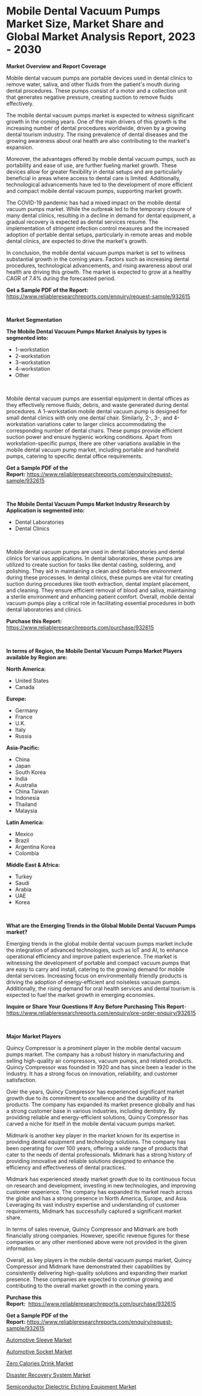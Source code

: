<p><h1>Mobile Dental Vacuum Pumps Market Size, Market Share and Global Market Analysis Report, 2023 - 2030</h1></p><p><strong>Market Overview and Report Coverage</strong></p>
<p><p>Mobile dental vacuum pumps are portable devices used in dental clinics to remove water, saliva, and other fluids from the patient's mouth during dental procedures. These pumps consist of a motor and a collection unit that generates negative pressure, creating suction to remove fluids effectively.</p><p>The mobile dental vacuum pumps market is expected to witness significant growth in the coming years. One of the main drivers of this growth is the increasing number of dental procedures worldwide, driven by a growing dental tourism industry. The rising prevalence of dental diseases and the growing awareness about oral health are also contributing to the market's expansion.</p><p>Moreover, the advantages offered by mobile dental vacuum pumps, such as portability and ease of use, are further fueling market growth. These devices allow for greater flexibility in dental setups and are particularly beneficial in areas where access to dental care is limited. Additionally, technological advancements have led to the development of more efficient and compact mobile dental vacuum pumps, supporting market growth.</p><p>The COVID-19 pandemic has had a mixed impact on the mobile dental vacuum pumps market. While the outbreak led to the temporary closure of many dental clinics, resulting in a decline in demand for dental equipment, a gradual recovery is expected as dental services resume. The implementation of stringent infection control measures and the increased adoption of portable dental setups, particularly in remote areas and mobile dental clinics, are expected to drive the market's growth.</p><p>In conclusion, the mobile dental vacuum pumps market is set to witness substantial growth in the coming years. Factors such as increasing dental procedures, technological advancements, and rising awareness about oral health are driving this growth. The market is expected to grow at a healthy CAGR of 7.4% during the forecasted period.</p></p>
<p><strong>Get a Sample PDF of the Report:</strong> <a href="https://www.reliableresearchreports.com/enquiry/request-sample/932615">https://www.reliableresearchreports.com/enquiry/request-sample/932615</a></p>
<p>&nbsp;</p>
<p><strong>Market Segmentation</strong></p>
<p><strong>The Mobile Dental Vacuum Pumps Market Analysis by types is segmented into:</strong></p>
<p><ul><li>1-workstation</li><li>2-workstation</li><li>3-workstation</li><li>4-workstation</li><li>Other</li></ul></p>
<p>&nbsp;</p>
<p><p>Mobile dental vacuum pumps are essential equipment in dental offices as they effectively remove fluids, debris, and waste generated during dental procedures. A 1-workstation mobile dental vacuum pump is designed for small dental clinics with only one dental chair. Similarly, 2-, 3-, and 4-workstation variations cater to larger clinics accommodating the corresponding number of dental chairs. These pumps provide efficient suction power and ensure hygienic working conditions. Apart from workstation-specific pumps, there are other variations available in the mobile dental vacuum pump market, including portable and handheld pumps, catering to specific dental office requirements.</p></p>
<p><strong>Get a Sample PDF of the Report:</strong>&nbsp;<a href="https://www.reliableresearchreports.com/enquiry/request-sample/932615">https://www.reliableresearchreports.com/enquiry/request-sample/932615</a></p>
<p>&nbsp;</p>
<p><strong>The Mobile Dental Vacuum Pumps Market Industry Research by Application is segmented into:</strong></p>
<p><ul><li>Dental Laboratories</li><li>Dental Clinics</li></ul></p>
<p>&nbsp;</p>
<p><p>Mobile dental vacuum pumps are used in dental laboratories and dental clinics for various applications. In dental laboratories, these pumps are utilized to create suction for tasks like dental casting, soldering, and polishing. They aid in maintaining a clean and debris-free environment during these processes. In dental clinics, these pumps are vital for creating suction during procedures like tooth extraction, dental implant placement, and cleaning. They ensure efficient removal of blood and saliva, maintaining a sterile environment and enhancing patient comfort. Overall, mobile dental vacuum pumps play a critical role in facilitating essential procedures in both dental laboratories and clinics.</p></p>
<p><strong>Purchase this Report:</strong>&nbsp; <a href="https://www.reliableresearchreports.com/purchase/932615">https://www.reliableresearchreports.com/purchase/932615</a></p>
<p>&nbsp;</p>
<p><strong>In terms of Region, the Mobile Dental Vacuum Pumps Market Players available by Region are:</strong></p>
<p>
    <p> <strong> North America: </strong>
        <ul>
            <li>United States</li>
            <li>Canada</li>
        </ul>
        </p> 
    <p> <strong> Europe: </strong>
        <ul>
            <li>Germany</li>
            <li>France</li>
            <li>U.K.</li>
            <li>Italy</li>
            <li>Russia</li>
        </ul>
        </p> 
    <p> <strong> Asia-Pacific: </strong>
        <ul>
            <li>China</li>
            <li>Japan</li>
            <li>South Korea</li>
            <li>India</li>
            <li>Australia</li>
            <li>China Taiwan</li>
            <li>Indonesia</li>
            <li>Thailand</li>
            <li>Malaysia</li>
        </ul>
        </p> 
    <p> <strong> Latin America: </strong>
        <ul>
            <li>Mexico</li>
            <li>Brazil</li>
            <li>Argentina Korea</li>
            <li>Colombia</li>
        </ul>
        </p> 
    <p> <strong> Middle East & Africa: </strong>
        <ul>
            <li>Turkey</li>
            <li>Saudi</li>
            <li>Arabia</li>
            <li>UAE</li>
            <li>Korea</li>
        </ul>
    </p>
    </p>
<p>&nbsp;</p>
<p><strong>What are the Emerging Trends in the Global Mobile Dental Vacuum Pumps market?</strong></p>
<p><p>Emerging trends in the global mobile dental vacuum pumps market include the integration of advanced technologies, such as IoT and AI, to enhance operational efficiency and improve patient experience. The market is witnessing the development of portable and compact vacuum pumps that are easy to carry and install, catering to the growing demand for mobile dental services. Increasing focus on environmentally friendly products is driving the adoption of energy-efficient and noiseless vacuum pumps. Additionally, the rising demand for oral health services and dental tourism is expected to fuel the market growth in emerging economies.</p></p>
<p><strong>Inquire or Share Your Questions If Any Before Purchasing This Report</strong>- <a href="https://www.reliableresearchreports.com/enquiry/pre-order-enquiry/932615">https://www.reliableresearchreports.com/enquiry/pre-order-enquiry/932615</a></p>
<p>&nbsp;</p>
<p><strong>Major Market Players</strong></p>
<p><p>Quincy Compressor is a prominent player in the mobile dental vacuum pumps market. The company has a robust history in manufacturing and selling high-quality air compressors, vacuum pumps, and related products. Quincy Compressor was founded in 1920 and has since been a leader in the industry. It has a strong focus on innovation, reliability, and customer satisfaction.</p><p>Over the years, Quincy Compressor has experienced significant market growth due to its commitment to excellence and the durability of its products. The company has expanded its market presence globally and has a strong customer base in various industries, including dentistry. By providing reliable and energy-efficient solutions, Quincy Compressor has carved a niche for itself in the mobile dental vacuum pumps market.</p><p>Midmark is another key player in the market known for its expertise in providing dental equipment and technology solutions. The company has been operating for over 100 years, offering a wide range of products that cater to the needs of dental professionals. Midmark has a strong history of providing innovative and reliable solutions designed to enhance the efficiency and effectiveness of dental practices.</p><p>Midmark has experienced steady market growth due to its continuous focus on research and development, investing in new technologies, and improving customer experience. The company has expanded its market reach across the globe and has a strong presence in North America, Europe, and Asia. Leveraging its vast industry expertise and understanding of customer requirements, Midmark has successfully captured a significant market share.</p><p>In terms of sales revenue, Quincy Compressor and Midmark are both financially strong companies. However, specific revenue figures for these companies or any other mentioned above were not provided in the given information.</p><p>Overall, as key players in the mobile dental vacuum pumps market, Quincy Compressor and Midmark have demonstrated their capabilities by consistently delivering high-quality solutions and expanding their market presence. These companies are expected to continue growing and contributing to the overall market growth in the coming years.</p></p>
<p><strong>Purchase this Report:</strong>&nbsp;&nbsp;<a href="https://www.reliableresearchreports.com/purchase/932615">https://www.reliableresearchreports.com/purchase/932615</a></p>
<p></p>
<p><strong>Get a Sample PDF of the Report:</strong>&nbsp;<a href="https://www.reliableresearchreports.com/enquiry/request-sample/932615">https://www.reliableresearchreports.com/enquiry/request-sample/932615</a></p>
<p><p><a href="https://www.linkedin.com/pulse/automotive-sleeve-market-insights-players-forecast-till-2030-7qjkc/">Automotive Sleeve Market</a></p><p><a href="https://www.linkedin.com/pulse/automotive-socket-market-size-2023-2030-global-industrial-dh2mc/">Automotive Socket Market</a></p><p><a href="https://www.reportprime.com/zero-calories-drink-r5984">Zero Calories Drink Market</a></p><p><a href="https://medium.com/@bernadetteball666/disaster-recovery-system-market-size-growth-forecast-2023-2030-6d53463a5c75">Disaster Recovery System Market</a></p><p><a href="https://issuu.com/reportprime-2/docs/semiconductor-dielectric-etching-equipment-market-?fr=xKAE9_zU1NQ">Semiconductor Dielectric Etching Equipment Market</a></p></p>